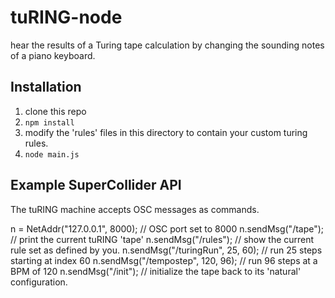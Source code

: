 # tuRING-node
hear the results of a Turing tape calculation by changing the sounding notes of a piano keyboard. 

## Installation
1. clone this repo
2. `npm install`
3. modify the 'rules' files in this directory to contain your custom turing rules.
4. `node main.js`

## Example SuperCollider API 

The tuRING machine accepts OSC messages as commands.

n = NetAddr("127.0.0.1", 8000); 	// OSC port set to 8000 
n.sendMsg("/tape"); // print the current tuRING 'tape' 
n.sendMsg("/rules"); // show the current rule set as defined by you. 
n.sendMsg("/turingRun", 25, 60); // run 25 steps starting at index 60
n.sendMsg("/tempostep", 120, 96); // run 96 steps at a BPM of 120
n.sendMsg("/init"); // initialize the tape back to its 'natural' configuration.
